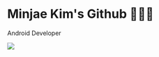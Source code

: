 # Minjae Kim's Github 👨🏻‍💻

Android Developer  

<img src="https://img.shields.io/github/followers/Man-jae?style=plastic"/></a>
